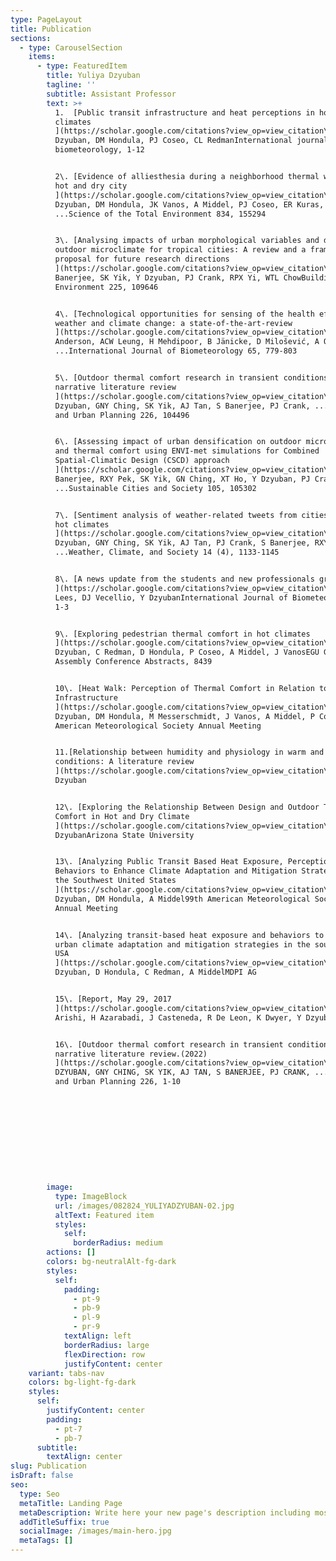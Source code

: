 ```yaml
---
type: PageLayout
title: Publication
sections:
  - type: CarouselSection
    items:
      - type: FeaturedItem
        title: Yuliya Dzyuban
        tagline: ''
        subtitle: Assistant Professor
        text: >+
          1.  [Public transit infrastructure and heat perceptions in hot and dry
          climates
          ](https://scholar.google.com/citations?view_op=view_citation\&hl=en\&user=f0NoRk8AAAAJ\&citation_for_view=f0NoRk8AAAAJ:2osOgNQ5qMEC)Y
          Dzyuban, DM Hondula, PJ Coseo, CL RedmanInternational journal of
          biometeorology, 1-12


          2\. [Evidence of alliesthesia during a neighborhood thermal walk in a
          hot and dry city
          ](https://scholar.google.com/citations?view_op=view_citation\&hl=en\&user=f0NoRk8AAAAJ\&citation_for_view=f0NoRk8AAAAJ:qjMakFHDy7sC)Y
          Dzyuban, DM Hondula, JK Vanos, A Middel, PJ Coseo, ER Kuras,
          ...Science of the Total Environment 834, 155294


          3\. [Analysing impacts of urban morphological variables and density on
          outdoor microclimate for tropical cities: A review and a framework
          proposal for future research directions
          ](https://scholar.google.com/citations?view_op=view_citation\&hl=en\&user=f0NoRk8AAAAJ\&citation_for_view=f0NoRk8AAAAJ:W7OEmFMy1HYC)S
          Banerjee, SK Yik, Y Dzyuban, PJ Crank, RPX Yi, WTL ChowBuilding and
          Environment 225, 109646


          4\. [Technological opportunities for sensing of the health effects of
          weather and climate change: a state-of-the-art-review
          ](https://scholar.google.com/citations?view_op=view_citation\&hl=en\&user=f0NoRk8AAAAJ\&citation_for_view=f0NoRk8AAAAJ:IjCSPb-OGe4C)V
          Anderson, ACW Leung, H Mehdipoor, B Jänicke, D Milošević, A Oliveira,
          ...International Journal of Biometeorology 65, 779-803


          5\. [Outdoor thermal comfort research in transient conditions: A
          narrative literature review
          ](https://scholar.google.com/citations?view_op=view_citation\&hl=en\&user=f0NoRk8AAAAJ\&citation_for_view=f0NoRk8AAAAJ:zYLM7Y9cAGgC)Y
          Dzyuban, GNY Ching, SK Yik, AJ Tan, S Banerjee, PJ Crank, ...Landscape
          and Urban Planning 226, 104496


          6\. [Assessing impact of urban densification on outdoor microclimate
          and thermal comfort using ENVI-met simulations for Combined
          Spatial-Climatic Design (CSCD) approach
          ](https://scholar.google.com/citations?view_op=view_citation\&hl=en\&user=f0NoRk8AAAAJ\&citation_for_view=f0NoRk8AAAAJ:_FxGoFyzp5QC)S
          Banerjee, RXY Pek, SK Yik, GN Ching, XT Ho, Y Dzyuban, PJ Crank,
          ...Sustainable Cities and Society 105, 105302


          7\. [Sentiment analysis of weather-related tweets from cities within
          hot climates
          ](https://scholar.google.com/citations?view_op=view_citation\&hl=en\&user=f0NoRk8AAAAJ\&citation_for_view=f0NoRk8AAAAJ:u-x6o8ySG0sC)Y
          Dzyuban, GNY Ching, SK Yik, AJ Tan, PJ Crank, S Banerjee, RXY Pek,
          ...Weather, Climate, and Society 14 (4), 1133-1145


          8\. [A news update from the students and new professionals group
          ](https://scholar.google.com/citations?view_op=view_citation\&hl=en\&user=f0NoRk8AAAAJ\&citation_for_view=f0NoRk8AAAAJ:eQOLeE2rZwMC)AM
          Lees, DJ Vecellio, Y DzyubanInternational Journal of Biometeorology,
          1-3


          9\. [Exploring pedestrian thermal comfort in hot climates
          ](https://scholar.google.com/citations?view_op=view_citation\&hl=en\&user=f0NoRk8AAAAJ\&citation_for_view=f0NoRk8AAAAJ:Y0pCki6q_DkC)Y
          Dzyuban, C Redman, D Hondula, P Coseo, A Middel, J VanosEGU General
          Assembly Conference Abstracts, 8439


          10\. [Heat Walk: Perception of Thermal Comfort in Relation to Street
          Infrastructure
          ](https://scholar.google.com/citations?view_op=view_citation\&hl=en\&user=f0NoRk8AAAAJ\&citation_for_view=f0NoRk8AAAAJ:YsMSGLbcyi4C)Y
          Dzyuban, DM Hondula, M Messerschmidt, J Vanos, A Middel, P Coseo100th
          American Meteorological Society Annual Meeting


          11.[Relationship between humidity and physiology in warm and humid
          conditions: A literature review
          ](https://scholar.google.com/citations?view_op=view_citation\&hl=en\&user=f0NoRk8AAAAJ\&citation_for_view=f0NoRk8AAAAJ:UeHWp8X0CEIC)Y
          Dzyuban


          12\. [Exploring the Relationship Between Design and Outdoor Thermal
          Comfort in Hot and Dry Climate
          ](https://scholar.google.com/citations?view_op=view_citation\&hl=en\&user=f0NoRk8AAAAJ\&citation_for_view=f0NoRk8AAAAJ:9yKSN-GCB0IC)Y
          DzyubanArizona State University


          13\. [Analyzing Public Transit Based Heat Exposure, Perception, and
          Behaviors to Enhance Climate Adaptation and Mitigation Strategies in
          the Southwest United States
          ](https://scholar.google.com/citations?view_op=view_citation\&hl=en\&user=f0NoRk8AAAAJ\&citation_for_view=f0NoRk8AAAAJ:d1gkVwhDpl0C)Y
          Dzyuban, DM Hondula, A Middel99th American Meteorological Society
          Annual Meeting


          14\. [Analyzing transit-based heat exposure and behaviors to enhance
          urban climate adaptation and mitigation strategies in the southwest
          USA
          ](https://scholar.google.com/citations?view_op=view_citation\&hl=en\&user=f0NoRk8AAAAJ\&citation_for_view=f0NoRk8AAAAJ:Tyk-4Ss8FVUC)Y
          Dzyuban, D Hondula, C Redman, A MiddelMDPI AG


          15\. [Report, May 29, 2017
          ](https://scholar.google.com/citations?view_op=view_citation\&hl=en\&user=f0NoRk8AAAAJ\&citation_for_view=f0NoRk8AAAAJ:WF5omc3nYNoC)J
          Arishi, H Azarabadi, J Casteneda, R De Leon, K Dwyer, Y Dzyuban, ...


          16\. [Outdoor thermal comfort research in transient conditions: A
          narrative literature review.(2022)
          ](https://scholar.google.com/citations?view_op=view_citation\&hl=en\&user=f0NoRk8AAAAJ\&citation_for_view=f0NoRk8AAAAJ:ufrVoPGSRksC)Y
          DZYUBAN, GNY CHING, SK YIK, AJ TAN, S BANERJEE, PJ CRANK, ...Landscape
          and Urban Planning 226, 1-10











        image:
          type: ImageBlock
          url: /images/082824_YULIYADZYUBAN-02.jpg
          altText: Featured item
          styles:
            self:
              borderRadius: medium
        actions: []
        colors: bg-neutralAlt-fg-dark
        styles:
          self:
            padding:
              - pt-9
              - pb-9
              - pl-9
              - pr-9
            textAlign: left
            borderRadius: large
            flexDirection: row
            justifyContent: center
    variant: tabs-nav
    colors: bg-light-fg-dark
    styles:
      self:
        justifyContent: center
        padding:
          - pt-7
          - pb-7
      subtitle:
        textAlign: center
slug: Publication
isDraft: false
seo:
  type: Seo
  metaTitle: Landing Page
  metaDescription: Write here your new page's description including most relevant keywords.
  addTitleSuffix: true
  socialImage: /images/main-hero.jpg
  metaTags: []
---
```

